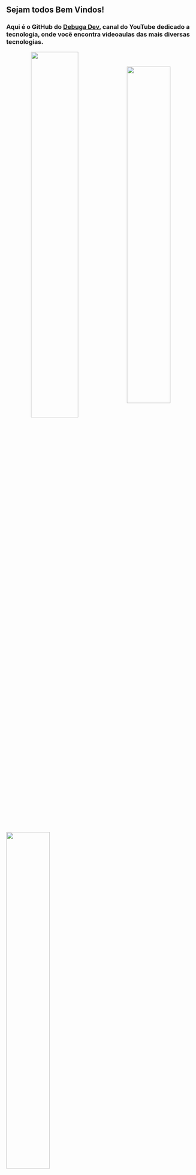 ## Sejam todos Bem Vindos!
### Aqui é o GitHub do [Debuga Dev](https://www.youtube.com/@DebugaDev), canal do YouTube dedicado a tecnologia, onde você encontra videoaulas das mais diversas tecnologias.

<div  align="center" style="margin-bottom:100px">
  <img width=50% align="center"  src="https://github-readme-streak-stats.herokuapp.com?user=DebugaDev&theme=radical&mode=weekly" />
  <img width=48% align="center" src="https://github-readme-stats.vercel.app/api?username=DebugaDev&show_icons=true&theme=highcontrast" />
</div>
 
 &nbsp;
 &nbsp;

 <div  align="left" style="margin-bottom:100px">
  <img width=48% align="center" src="https://github-readme-stats.vercel.app/api/pin/?username=DebugaDev&repo=ProgramaJava&show_owner=true&theme=highcontrast" />
</div>

## Habilidades

#### Stacks Principais:

![Java](https://img.shields.io/badge/Java-ED8B00?style=for-the-badge&logo=openjdk&logoColor=blue)&nbsp;
![React.js](https://img.shields.io/badge/React-20232A?style=for-the-badge&logo=react&logoColor=61DAFB)&nbsp;
![RabbitMQ](https://img.shields.io/badge/rabbitmq-%23FF6600.svg?&style=for-the-badge&logo=rabbitmq&logoColor=white)&nbsp;
![Git](https://img.shields.io/badge/GIT-E44C30?style=for-the-badge&logo=git&logoColor=white)&nbsp;
![GitLab](https://img.shields.io/badge/logo-gitlab-blue?style=for-the-badge&logo=gitlab)&nbsp;
